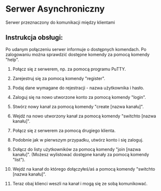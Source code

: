 # Serwer Asynchroniczny

Serwer przeznaczony do komunikacji między klientami

## Instrukcja obsługi:

Po udanym połączeniu serwer informuje o dostępnych komendach.
Po zalogowaniu można sprawdzić dostępne komendy za pomocą komendy "help".

1. Połącz się z serwerem, np. za pomocą programu PuTTY.
2. Zarejestruj się za pomocą komendy "register".
3. Podaj dane wymagane do rejestracji - nazwa użytkownika i hasło.
4. Zaloguj się na nowo utworzone konto za pomocą komendy "login".
5. Stwórz nowy kanał za pomocą komendy "create [nazwa kanału]".
6. Wejdź na nowo utworzony kanał za pomocą komendy "switchto [nazwa kanału]".

7. Połącz się z serwerem za pomocą drugiego klienta.
8. Podobnie jak w pierwszym przypadku, utwórz konto i się zaloguj.
9. Dołącz do listy użytkowników za pomocą komendy "join [nazwa kanału]". (Możesz wylistować dostępne kanały za pomocą komendy "list").
10. Wejdź na kanał do którego dołączyłeś/aś a pomocą komendy "switchto [nazwa kanału]".
11. Teraz obaj klienci weszli na kanał i mogą się ze sobą komunikować.
